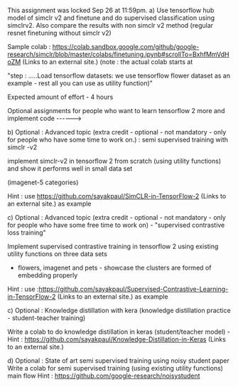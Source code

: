 This assignment was locked Sep 26 at 11:59pm.
a) Use tensorflow hub model of simclr v2 and finetune and do supervised classification using simclrv2. Also compare the results with non simclr v2 method (regular resnet finetuning without simclr v2) 

Sample colab :  https://colab.sandbox.google.com/github/google-research/simclr/blob/master/colabs/finetuning.ipynb#scrollTo=BxhfMmVdHoZM (Links to an external site.)  (note : the actual colab starts at

"step : .....Load tensorflow datasets: we use tensorflow flower dataset as an example - rest all you can use as utility function)"

Expected amount of effort - 4 hours 

 

 

Optional assignments for people who want to learn tensorflow 2 more and implement code ------>


b) Optional : Advanced topic (extra credit - optional - not mandatory - only for people who have
some time to work on.) : semi supervised training with simclr -v2

implement simclr-v2 in tensorflow 2 from scratch (using utility functions) and show it performs well in small data set

(imagenet-5 categories)

Hint : use https://github.com/sayakpaul/SimCLR-in-TensorFlow-2 (Links to an external site.) as example

c) Optional : Advanced topic (extra credit - optional - not mandatory - only for people who have some free time to work on) - "supervised contrastive loss training"

 

Implement supervised contrastive training in tensorflow 2 using existing utility functions on three data sets
- flowers, imagenet and pets - showcase the clusters are formed of embedding properly

 

Hint : use :https://github.com/sayakpaul/Supervised-Contrastive-Learning-in-TensorFlow-2 (Links to an external site.) as example

 

c) Optional : Knowledge distillation with kera (knowledge distillation practice - student-teacher training)

Write a colab to do knowledge distillation in keras (student/teacher model) - Hint : https://github.com/sayakpaul/Knowledge-Distillation-in-Keras (Links to an external site.)

 

d) Optional : State of art semi supervised training using noisy student paper 
Write a colab for semi supervised training (using existing utility functions) main flow  Hint : https://github.com/google-research/noisystudent
